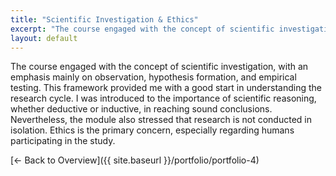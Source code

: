 ```yaml
---
title: "Scientific Investigation & Ethics"
excerpt: "The course engaged with the concept of scientific investigation, with an emphasis mainly on observation, hypothesis form..."
layout: default
---
```


The course engaged with the concept of scientific investigation, with an emphasis mainly on observation, hypothesis formation, and empirical testing. This framework provided me with a good start in understanding the research cycle. I was introduced to the importance of scientific reasoning, whether deductive or inductive, in reaching sound conclusions. Nevertheless, the module also stressed that research is not conducted in isolation. Ethics is the primary concern, especially regarding humans participating in the study.

[← Back to Overview]({{ site.baseurl }}/portfolio/portfolio-4)
